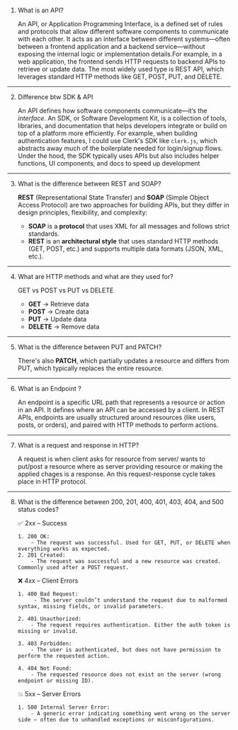 1. What is an API?

   An API, or Application Programming Interface, is a defined set of rules and protocols that allow different software components to communicate with each other. It acts as an interface between different systems—often between a frontend application and a backend service—without exposing the internal logic or implementation details.For example, in a web application, the frontend sends HTTP requests to backend APIs to retrieve or update data. The most widely used type is REST API, which leverages standard HTTP methods like GET, POST, PUT, and DELETE.

---

2. Difference btw SDK & API

   An API defines how software components communicate—it’s the _interface_. An SDK, or Software Development Kit, is a collection of tools, libraries, and documentation that helps developers integrate or build on top of a platform more efficiently.
   For example, when building authentication features, I could use Clerk's SDK like `clerk.js`, which abstracts away much of the boilerplate needed for login/signup flows. Under the hood, the SDK typically uses APIs but also includes helper functions, UI components, and docs to speed up development

---

3. What is the difference between REST and SOAP?

   **REST** (Representational State Transfer) and **SOAP** (Simple Object Access Protocol) are two approaches for building APIs, but they differ in design principles, flexibility, and complexity:

   - **SOAP** is a **protocol** that uses XML for all messages and follows strict standards.
   - **REST** is an **architectural style** that uses standard HTTP methods (GET, POST, etc.) and supports multiple data formats (JSON, XML, etc.).

---

4. What are HTTP methods and what are they used for?

   GET vs POST vs PUT vs DELETE

   - **GET** → Retrieve data
   - **POST** → Create data
   - **PUT** → Update data
   - **DELETE** → Remove data

---

5. What is the difference between PUT and PATCH?

   There's also **PATCH**, which partially updates a resource and differs from PUT, which typically replaces the entire resource.

---

6. What is an Endpoint ?

   An endpoint is a specific URL path that represents a resource or action in an API. It defines where an API can be accessed by a client.
   In REST APIs, endpoints are usually structured around resources (like users, posts, or orders), and paired with HTTP methods to perform actions.

---

7. What is a request and response in HTTP?

   A request is when client asks for resource from server/ wants to put/post a resource where as server providing resource or making the applied chages is a response. An this request-response cycle takes place in HTTP protocol.

---

8.  What is the difference between 200, 201, 400, 401, 403, 404, and 500 status codes?

    ✅ 2xx – Success

        1. 200 OK:
            - The request was successful. Used for GET, PUT, or DELETE when everything works as expected.
        2. 201 Created:
            - The request was successful and a new resource was created. Commonly used after a POST request.

    ❌ 4xx – Client Errors

        1. 400 Bad Request:
             - The server couldn’t understand the request due to malformed syntax, missing fields, or invalid parameters.

        2. 401 Unauthorized:
            - The request requires authentication. Either the auth token is missing or invalid.

        3. 403 Forbidden:
            - The user is authenticated, but does not have permission to perform the requested action.

        4. 404 Not Found:
            - The requested resource does not exist on the server (wrong endpoint or missing ID).

    💥 5xx – Server Errors

        1. 500 Internal Server Error:
            - A generic error indicating something went wrong on the server side — often due to unhandled exceptions or misconfigurations.

